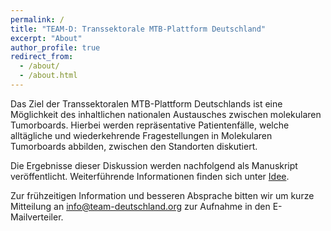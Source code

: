 ```yaml
---
permalink: /
title: "TEAM-D: Transsektorale MTB-Plattform Deutschland"
excerpt: "About"
author_profile: true
redirect_from: 
  - /about/
  - /about.html
---
```


Das Ziel der Transsektoralen MTB-Plattform Deutschlands ist eine Möglichkeit des inhaltlichen nationalen Austausches zwischen molekularen Tumorboards. Hierbei werden repräsentative Patientenfälle, welche alltägliche und wiederkehrende Fragestellungen in Molekularen Tumorboards abbilden, zwischen den Standorten diskutiert. 

Die Ergebnisse dieser Diskussion werden nachfolgend als Manuskript veröffentlicht. Weiterführende Informationen finden sich unter [Idee](https://team-deutschland.org/idee/).

Zur frühzeitigen Information und besseren Absprache bitten wir um kurze Mitteilung an [info@team-deutschland.org](mailto:info@team-deutschland.org?subject=Eintrag%20in%20den%20TEAM-D-Verteiler) zur Aufnahme in den E-Mailverteiler.

